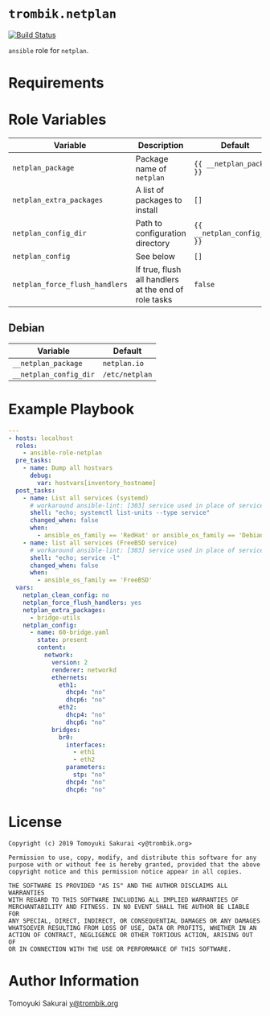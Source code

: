 # `trombik.netplan`

[![Build Status](https://travis-ci.com/trombik/ansible-role-netplan.svg?branch=master)](https://travis-ci.com/trombik/ansible-role-netplan)

`ansible` role for `netplan`.

# Requirements

# Role Variables

| Variable | Description | Default |
|----------|-------------|---------|
| `netplan_package` | Package name of `netplan` | `{{ __netplan_package }}` |
| `netplan_extra_packages` | A list of packages to install | `[]` |
| `netplan_config_dir` | Path to configuration directory | `{{ __netplan_config_dir }}` |
| `netplan_config` | See below | `[]` |
| `netplan_force_flush_handlers` | If true, flush all handlers at the end of role tasks | `false` |

## Debian

| Variable | Default |
|----------|---------|
| `__netplan_package` | `netplan.io` |
| `__netplan_config_dir` | `/etc/netplan` |

# Example Playbook

```yaml
---
- hosts: localhost
  roles:
    - ansible-role-netplan
  pre_tasks:
    - name: Dump all hostvars
      debug:
        var: hostvars[inventory_hostname]
  post_tasks:
    - name: List all services (systemd)
      # workaround ansible-lint: [303] service used in place of service module
      shell: "echo; systemctl list-units --type service"
      changed_when: false
      when:
        - ansible_os_family == 'RedHat' or ansible_os_family == 'Debian'
    - name: list all services (FreeBSD service)
      # workaround ansible-lint: [303] service used in place of service module
      shell: "echo; service -l"
      changed_when: false
      when:
        - ansible_os_family == 'FreeBSD'
  vars:
    netplan_clean_config: no
    netplan_force_flush_handlers: yes
    netplan_extra_packages:
      - bridge-utils
    netplan_config:
      - name: 60-bridge.yaml
        state: present
        content:
          network:
            version: 2
            renderer: networkd
            ethernets:
              eth1:
                dhcp4: "no"
                dhcp6: "no"
              eth2:
                dhcp4: "no"
                dhcp6: "no"
            bridges:
              br0:
                interfaces:
                  - eth1
                  - eth2
                parameters:
                  stp: "no"
                dhcp4: "no"
                dhcp6: "no"
```

# License

```
Copyright (c) 2019 Tomoyuki Sakurai <y@trombik.org>

Permission to use, copy, modify, and distribute this software for any
purpose with or without fee is hereby granted, provided that the above
copyright notice and this permission notice appear in all copies.

THE SOFTWARE IS PROVIDED "AS IS" AND THE AUTHOR DISCLAIMS ALL WARRANTIES
WITH REGARD TO THIS SOFTWARE INCLUDING ALL IMPLIED WARRANTIES OF
MERCHANTABILITY AND FITNESS. IN NO EVENT SHALL THE AUTHOR BE LIABLE FOR
ANY SPECIAL, DIRECT, INDIRECT, OR CONSEQUENTIAL DAMAGES OR ANY DAMAGES
WHATSOEVER RESULTING FROM LOSS OF USE, DATA OR PROFITS, WHETHER IN AN
ACTION OF CONTRACT, NEGLIGENCE OR OTHER TORTIOUS ACTION, ARISING OUT OF
OR IN CONNECTION WITH THE USE OR PERFORMANCE OF THIS SOFTWARE.
```

# Author Information

Tomoyuki Sakurai <y@trombik.org>
